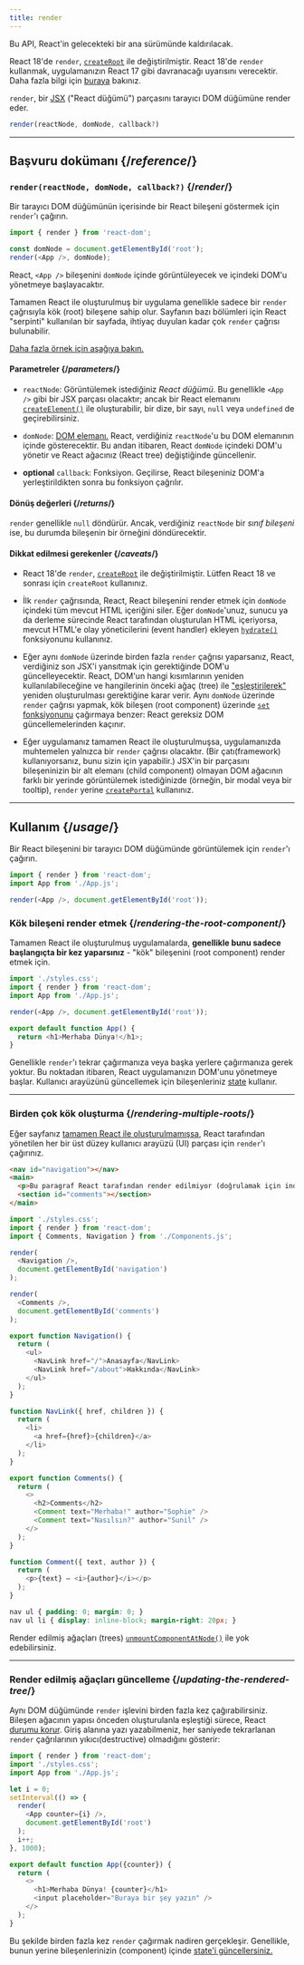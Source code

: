 ```yaml
---
title: render
---
```


<Deprecated>

Bu API, React'in gelecekteki bir ana sürümünde kaldırılacak.

React 18'de `render`, [`createRoot`](/reference/react-dom/client/createRoot) ile değiştirilmiştir. React 18'de `render` kullanmak, uygulamanızın React 17 gibi davranacağı uyarısını verecektir. Daha fazla bilgi için [buraya](/blog/2022/03/08/react-18-upgrade-guide#updates-to-client-rendering-apis) bakınız.

</Deprecated>

<Intro>

`render`, bir [JSX](/learn/writing-markup-with-jsx) ("React düğümü") parçasını tarayıcı DOM düğümüne render eder.

```js
render(reactNode, domNode, callback?)
```

</Intro>

<InlineToc />

---

## Başvuru dokümanı {/*reference*/}

### `render(reactNode, domNode, callback?)` {/*render*/}

Bir tarayıcı DOM düğümünün içerisinde bir React bileşeni göstermek için `render`'ı çağırın.

```js
import { render } from 'react-dom';

const domNode = document.getElementById('root');
render(<App />, domNode);
```

React, `<App />` bileşenini `domNode` içinde görüntüleyecek ve içindeki DOM'u yönetmeye başlayacaktır.

Tamamen React ile oluşturulmuş bir uygulama genellikle sadece bir `render` çağrısıyla kök (root) bileşene sahip olur. Sayfanın bazı bölümleri için React "serpinti" kullanılan bir sayfada, ihtiyaç duyulan kadar çok `render` çağrısı bulunabilir.

[Daha fazla örnek için aşağıya bakın.](#usage)

#### Parametreler {/*parameters*/}

* `reactNode`: Görüntülemek istediğiniz *React düğümü*. Bu genellikle `<App />` gibi bir JSX parçası olacaktır; ancak bir React elemanını [`createElement()`](/reference/react/createElement) ile oluşturabilir, bir dize, bir sayı, `null` veya `undefined` de geçirebilirsiniz.

* `domNode`: [DOM elemanı.](https://developer.mozilla.org/en-US/docs/Web/API/Element) React, verdiğiniz `reactNode`'u bu DOM elemanının içinde gösterecektir. Bu andan itibaren, React `domNode` içindeki DOM'u yönetir ve React ağacınız (React tree) değiştiğinde güncellenir.

* **optional** `callback`: Fonksiyon. Geçilirse, React bileşeniniz DOM'a yerleştirildikten sonra bu fonksiyon çağrılır.

#### Dönüş değerleri {/*returns*/}

`render` genellikle `null` döndürür. Ancak, verdiğiniz `reactNode` bir *sınıf bileşeni* ise, bu durumda bileşenin bir örneğini döndürecektir.

#### Dikkat edilmesi gerekenler {/*caveats*/}

* React 18'de `render`, [`createRoot`](/reference/react-dom/client/createRoot) ile değiştirilmiştir. Lütfen React 18 ve sonrası için `createRoot` kullanınız.

* İlk `render` çağrısında, React, React bileşenini render etmek için `domNode` içindeki tüm mevcut HTML içeriğini siler. Eğer `domNode`'unuz, sunucu ya da derleme sürecinde React tarafından oluşturulan HTML içeriyorsa, mevcut HTML'e olay yöneticilerini (event handler) ekleyen [`hydrate()`](/reference/react-dom/hydrate) fonksiyonunu kullanınız.

* Eğer aynı `domNode` üzerinde birden fazla `render` çağrısı yaparsanız, React, verdiğiniz son JSX'i yansıtmak için gerektiğinde DOM'u güncelleyecektir. React, DOM'un hangi kısımlarının yeniden kullanılabileceğine ve hangilerinin önceki ağaç (tree) ile ["eşleştirilerek"](/learn/preserving-and-resetting-state) yeniden oluşturulması gerektiğine karar verir. Aynı `domNode` üzerinde `render` çağrısı yapmak, kök bileşen (root component) üzerinde [`set` fonksiyonunu](/reference/react/useState#setstate) çağırmaya benzer: React gereksiz DOM güncellemelerinden kaçınır.

* Eğer uygulamanız tamamen React ile oluşturulmuşsa, uygulamanızda muhtemelen yalnızca bir `render` çağrısı olacaktır. (Bir çatı(framework) kullanıyorsanız, bunu sizin için yapabilir.) JSX'in bir parçasını bileşeninizin bir alt elemanı (child component) olmayan DOM ağacının farklı bir yerinde görüntülemek istediğinizde (örneğin, bir modal veya bir tooltip), `render` yerine [`createPortal`](/reference/react-dom/createPortal) kullanınız.

---

## Kullanım {/*usage*/}

Bir <CodeStep step={1}>React bileşenini</CodeStep> bir <CodeStep step={2}>tarayıcı DOM düğümünde</CodeStep> görüntülemek için `render`'ı çağırın.

```js [[1, 4, "<App />"], [2, 4, "document.getElementById('root')"]]
import { render } from 'react-dom';
import App from './App.js';

render(<App />, document.getElementById('root'));
```

### Kök bileşeni render etmek {/*rendering-the-root-component*/}

Tamamen React ile oluşturulmuş uygulamalarda, **genellikle bunu sadece başlangıçta bir kez yaparsınız** - "kök" bileşenini (root component) render etmek için.

<Sandpack>

```js index.js active
import './styles.css';
import { render } from 'react-dom';
import App from './App.js';

render(<App />, document.getElementById('root'));
```

```js App.js
export default function App() {
  return <h1>Merhaba Dünya!</h1>;
}
```

</Sandpack>

Genellikle `render`'ı tekrar çağırmanıza veya başka yerlere çağırmanıza gerek yoktur. Bu noktadan itibaren, React uygulamanızın DOM'unu yönetmeye başlar. Kullanıcı arayüzünü güncellemek için bileşenleriniz [state](/reference/react/useState) kullanır.

---

### Birden çok kök oluşturma {/*rendering-multiple-roots*/}

Eğer sayfanız [tamamen React ile oluşturulmamışsa](/learn/add-react-to-an-existing-project#using-react-for-a-part-of-your-existing-page), React tarafından yönetilen her bir üst düzey kullanıcı arayüzü (UI) parçası için `render`'ı çağırınız.

<Sandpack>

```html public/index.html
<nav id="navigation"></nav>
<main>
  <p>Bu paragraf React tarafından render edilmiyor (doğrulamak için index.html dosyasını açın).</p>
  <section id="comments"></section>
</main>
```

```js index.js active
import './styles.css';
import { render } from 'react-dom';
import { Comments, Navigation } from './Components.js';

render(
  <Navigation />,
  document.getElementById('navigation')
);

render(
  <Comments />,
  document.getElementById('comments')
);
```

```js Components.js
export function Navigation() {
  return (
    <ul>
      <NavLink href="/">Anasayfa</NavLink>
      <NavLink href="/about">Hakkında</NavLink>
    </ul>
  );
}

function NavLink({ href, children }) {
  return (
    <li>
      <a href={href}>{children}</a>
    </li>
  );
}

export function Comments() {
  return (
    <>
      <h2>Comments</h2>
      <Comment text="Merhaba!" author="Sophie" />
      <Comment text="Nasılsın?" author="Sunil" />
    </>
  );
}

function Comment({ text, author }) {
  return (
    <p>{text} — <i>{author}</i></p>
  );
}
```

```css
nav ul { padding: 0; margin: 0; }
nav ul li { display: inline-block; margin-right: 20px; }
```

</Sandpack>

Render edilmiş ağaçları (trees) [`unmountComponentAtNode()`](/reference/react-dom/unmountComponentAtNode) ile yok edebilirsiniz.

---

### Render edilmiş ağaçları güncelleme {/*updating-the-rendered-tree*/}

Aynı DOM düğümünde `render` işlevini birden fazla kez çağırabilirsiniz. Bileşen ağacının yapısı önceden oluşturulanla eşleştiği sürece, React [durumu korur](/learn/preserving-and-resetting-state). Giriş alanına yazı yazabilmeniz, her saniyede tekrarlanan `render` çağrılarının yıkıcı(destructive) olmadığını gösterir:

<Sandpack>

```js index.js active
import { render } from 'react-dom';
import './styles.css';
import App from './App.js';

let i = 0;
setInterval(() => {
  render(
    <App counter={i} />,
    document.getElementById('root')
  );
  i++;
}, 1000);
```

```js App.js
export default function App({counter}) {
  return (
    <>
      <h1>Merhaba Dünya! {counter}</h1>
      <input placeholder="Buraya bir şey yazın" />
    </>
  );
}
```

</Sandpack>

Bu şekilde birden fazla kez `render` çağırmak nadiren gerçekleşir. Genellikle, bunun yerine bileşenlerinizin (component) içinde [state'i güncellersiniz.](/reference/react/useState)

